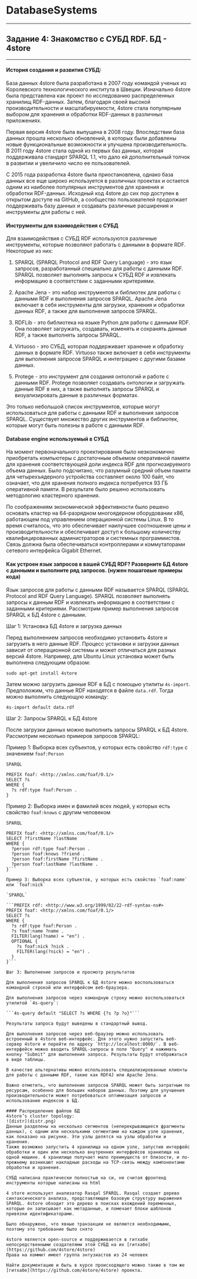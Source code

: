 # DatabaseSystems

---

## Задание 4: Знакомство с СУБД RDF. БД - 4store

---

#### История создания и развития СУБД:
База данных 4store была разработана в 2007 году командой ученых из Королевского технологического института в Швеции. Изначально 4store была представлена как проект по исследованию распределенных хранилищ RDF-данных. Затем, благодаря своей высокой производительности и масштабируемости, 4store стала популярным выбором для хранения и обработки RDF-данных в различных приложениях.

Первая версия 4store была выпущена в 2008 году. Впоследствии база данных прошла несколько обновлений, в которых были добавлены новые функциональные возможности и улучшена производительность. В 2011 году 4store стала одной из первых баз данных, которая поддерживала стандарт SPARQL 1.1, что дало ей дополнительный толчок в развитии и увеличило число ее пользователей.

С 2015 года разработка 4store была приостановлена, однако база данных все еще широко используется в различных проектах и остается одним из наиболее популярных инструментов для хранения и обработки RDF-данных. Исходный код 4store до сих пор доступен в открытом доступе на GitHub, а сообщество пользователей продолжает поддерживать базу данных и создавать различные расширения и инструменты для работы с ней.

#### Инструменты для взаимодействия с СУБД
Для взаимодействия с СУБД RDF используются различные инструменты, которые позволяют работать с данными в формате RDF. Некоторые из них:

1. SPARQL (SPARQL Protocol and RDF Query Language) - это язык запросов, разработанный специально для работы с данными RDF. SPARQL позволяет выполнять запросы к СУБД RDF и извлекать информацию в соответствии с заданными критериями.

2. Apache Jena - это набор инструментов и библиотек для работы с данными RDF и выполнения запросов SPARQL. Apache Jena включает в себя инструменты для загрузки, хранения и обработки данных RDF, а также для выполнения запросов SPARQL.

3. RDFLib - это библиотека на языке Python для работы с данными RDF. Она позволяет загружать, создавать, изменять и сохранять данные RDF, а также выполнять запросы SPARQL.

4. Virtuoso - это СУБД, которая поддерживает хранение и обработку данных в формате RDF. Virtuoso также включает в себя инструменты для выполнения запросов SPARQL и интеграцию с другими базами данных.

5. Protege - это инструмент для создания онтологий и работе с данными RDF. Protege позволяет создавать онтологии и загружать данные RDF в них, а также выполнять запросы SPARQL и визуализировать данные в различных форматах.

Это только небольшой список инструментов, которые могут использоваться для работы с данными RDF и выполнения запросов SPARQL. Существует множество других инструментов и библиотек, которые могут быть полезны в работе с данными RDF.

#### Database engine используемый в СУБД

На момент первоначального проектирования было неэкономично приобретать компьютеры с достаточным объемом оперативной памяти для хранения соответствующей доли индекса RDF для прогнозируемого объема данных. Было подсчитано, что разумный средний объем памяти для четырехъядерного устройства составляет около 100 байт, что означает, что для хранения полного индекса потребуется 93 ГБ оперативной памяти. В результате было решено использовать методологию кластерного хранения.

По соображениям экономической эффективности было решено основать кластер на 64-разрядном многоядерном оборудовании x86, работающем под управлением операционной системы Linux. В то время считалось, что это обеспечивает наилучшее соотношение цены и производительности и обеспечивает доступ к большому количеству квалифицированных администраторов и системных программистов. Связь должна была обеспечиваться контроллерами и коммутаторами сетевого интерфейса Gigabit Ethernet.

#### Как устроен язык запросов в вашей СУБД RDF? Разверните БД 4store с данными и выполните ряд запросов.  (нужен пошаговые примеры кода)
Язык запросов для работы с данными RDF называется SPARQL (SPARQL Protocol and RDF Query Language). SPARQL позволяет выполнять запросы к данным RDF и извлекать информацию в соответствии с заданными критериями. Рассмотрим пример выполнения запросов SPARQL к БД 4store с данными.

Шаг 1: Установка БД 4store и загрузка данных

Перед выполнением запросов необходимо установить 4store и загрузить в него данные RDF. Процесс установки и загрузки данных зависит от операционной системы и может отличаться для разных версий 4store. Например, для Ubuntu Linux установка может быть выполнена следующим образом:

```sudo apt-get install 4store```

Затем можно загрузить данные RDF в БД с помощью утилиты `4s-import`. Предположим, что данные RDF находятся в файле `data.rdf`. Тогда можно выполнить следующую команду:

```4s-import default data.rdf```

Шаг 2: Запросы SPARQL к БД 4store

После загрузки данных можно выполнить запросы SPARQL к БД 4store. Рассмотрим несколько примеров запросов SPARQL:

Пример 1: Выборка всех субъектов, у которых есть свойство `rdf:type` с значением `foaf:Person`

`SPARQL`
```PREFIX rdf: <http://www.w3.org/1999/02/22-rdf-syntax-ns#>
PREFIX foaf: <http://xmlns.com/foaf/0.1/>
SELECT ?s
WHERE {
  ?s rdf:type foaf:Person .
}
```

Пример 2: Выборка имен и фамилий всех людей, у которых есть свойство `foaf:knows` с другим человеком

`SPARQL`

```PREFIX rdf: <http://www.w3.org/1999/02/22-rdf-syntax-ns#>
PREFIX foaf: <http://xmlns.com/foaf/0.1/>
SELECT ?firstName ?lastName
WHERE {
  ?person rdf:type foaf:Person .
  ?person foaf:knows ?friend .
  ?person foaf:firstName ?firstName .
  ?person foaf:lastName ?lastName .
}```

Пример 3: Выборка всех субъектов, у которых есть свойство `foaf:name` или `foaf:nick`

`SPARQL`

```PREFIX rdf: <http://www.w3.org/1999/02/22-rdf-syntax-ns#>
PREFIX foaf: <http://xmlns.com/foaf/0.1/>
SELECT ?s
WHERE {
  ?s rdf:type foaf:Person .
  ?s foaf:name ?name .
  FILTER(lang(?name) = "en") .
  OPTIONAL {
    ?s foaf:nick ?nick .
    FILTER(lang(?nick) = "en") .
  }
}```

Шаг 3: Выполнение запросов и просмотр результатов

Для выполнения запросов SPARQL к БД 4store можно воспользоваться командной строкой или интерфейсом веб-браузера.

Для выполнения запросов через командную строку можно воспользоваться утилитой `4s-query`:

```4s-query default "SELECT ?s WHERE {?s ?p ?o}"```

Результаты запроса будут выведены в стандартный вывод.

Для выполнения запросов через веб-браузер можно использовать встроенный в 4store веб-интерфейс. Для этого нужно запустить веб-сервер 4store и перейти по адресу `http://localhost:8000/`. В веб-интерфейсе можно вводить SPARQL-запросы в поле "Query" и нажимать кнопку "Submit" для выполнения запроса. Результаты будут отображаться в виде таблицы.

В качестве альтернативы можно использовать специализированные клиенты для работы с данными RDF, такие как RDF4J или Apache Jena.

Важно отметить, что выполнение запросов SPARQL может быть затратным по ресурсам, особенно для больших наборов данных. Поэтому для улучшения производительности может потребоваться оптимизация запросов и использование индексов в БД.

#### Распределение файлов БД
4store’s cluster topology:
![distr](distr.png)
Данные разделены на несколько сегментов (неперекрывающиеся фрагменты данных), с одним или несколькими сегментами на каждом узле хранения, как показано на рисунке. Эти узлы делятся на узлы обработки и хранения.
Также возможно запустить 4 хранилища на одном узле, запустив интерфейс обработки и один или несколько внутренних интерфейсов хранилища на одной машине. 4 хранилище получает мало преимуществ от близости, и по-прежнему возникают накладные расходы на TCP-связь между компонентами обработки и хранения.

СУБД написана практически полностью на си, не считая фронтенд инструменты которые написаны на html

4 store использует анализатор Rasqal SPARQL. Rasqal создает дерево синтаксического анализа, представляющее базовую структуру выражения SPARQL. 4store обходит это дерево в поисках вхождений переменных, которые он записывает как метаданные, и помечает блоки шаблонов привязки идентификаторами.

Было обнаружено, что явные транзакции не являются необходимыми, поэтому это требование было снято

4store является open-source и поддерживается в гитхабе непосредственными создателями этой СУБД на их [гитхабе](https://github.com/4store/4store)
Права на коммит имеет группа энтузиастов из 24 человек

Найти документацию и быть в курсе происходящего можно также в том же [гитхабе](https://github.com/4store/4store) проекта.


